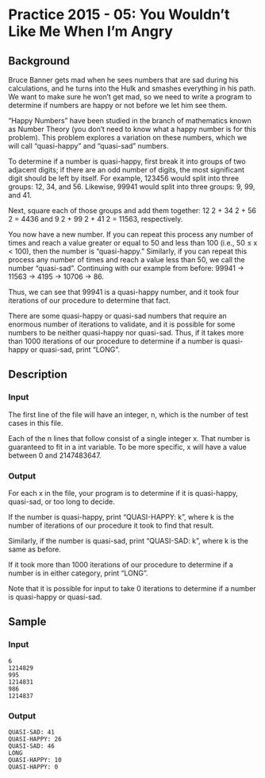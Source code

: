 # Practice 2015 - 05: You Wouldn’t Like Me When I’m Angry

## Background
Bruce Banner gets mad when he sees numbers that are sad during his calculations,
and he turns into the Hulk and smashes everything in his path. We want to make
sure he won’t get mad, so we need to write a program to determine if numbers are
happy or not before we let him see them.

“Happy Numbers” have been studied in the branch of mathematics known as Number
Theory (you don’t need to know what a happy number is for this problem). This
problem explores a variation on these numbers, which we will call “quasi-happy”
and “quasi-sad” numbers.

To determine if a number is quasi-happy, first break it into groups of two
adjacent digits; if there are an odd number of digits, the most significant
digit should be left by itself. For example, 123456 would split into three
groups: 12, 34, and 56. Likewise, 99941 would split into
three groups: 9, 99, and 41.

Next, square each of those groups and add them
together: 12 2 + 34 2 + 56 2 = 4436 and 9 2 + 99 2 + 41 2 = 11563, respectively.

You now have a new number. If you can repeat this process any number of times
and reach a value greater or equal to 50 and less than 100 (i.e., 50 ≤ x < 100),
then the number is “quasi-happy.” Similarly, if you can repeat this process any
number of times and reach a value less than 50, we call the number “quasi-sad”.
Continuing with our example from before: 99941 → 11563 → 4195 → 10706 → 86.

Thus, we can see that 99941 is a quasi-happy number, and it took four
iterations of our procedure to determine that fact.

There are some quasi-happy or quasi-sad numbers that require an enormous number
of iterations to validate, and it is possible for some numbers to be neither
quasi-happy nor quasi-sad. Thus, if it takes more than 1000 iterations of our
procedure to determine if a number is quasi-happy or quasi-sad, print “LONG”.

## Description

### Input
The first line of the file will have an integer, n, which is the number of
test cases in this file.

Each of the n lines that follow consist of a single integer x. That number
is guaranteed to fit in a int variable. To be more specific, x will
have a value between 0 and 2147483647.

### Output
For each x in the file, your program is to determine if it is quasi-happy,
quasi-sad, or too long to decide.

If the number is quasi-happy, print “QUASI-HAPPY: k”, where k is the number of
iterations of our procedure it took to find that result.

Similarly, if the number is quasi-sad, print “QUASI-SAD: k”, where k is the same
as before.

If it took more than 1000 iterations of our procedure to determine if a number
is in either category,
print “LONG”.

Note that it is possible for input to take 0 iterations to determine if a number
is quasi-happy or quasi-sad.

## Sample
### Input
```
6
1214829
995
1214831
986
1214837
```

### Output
```
QUASI-SAD: 41
QUASI-HAPPY: 26
QUASI-SAD: 46
LONG
QUASI-HAPPY: 10
QUASI-HAPPY: 0
```
